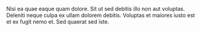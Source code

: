 Nisi ea quae eaque quam dolore. Sit ut sed debitis illo non aut voluptas. Deleniti neque culpa ex ullam dolorem debitis. Voluptas et maiores iusto est et ex fugit nemo et. Sed quaerat sed iste.
